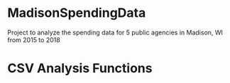 # MadisonSpendingData
Project to analyze the spending data for 5 public agencies in Madison, WI from 2015 to 2018

# CSV Analysis Functions
	
